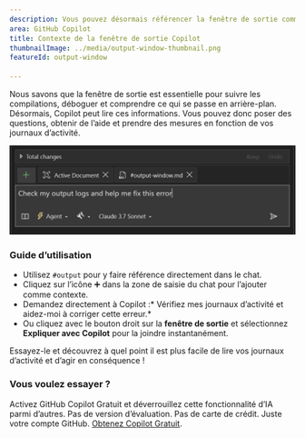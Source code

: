 ```yaml
---
description: Vous pouvez désormais référencer la fenêtre de sortie comme contexte dans Copilot Chat.
area: GitHub Copilot
title: Contexte de la fenêtre de sortie Copilot
thumbnailImage: ../media/output-window-thumbnail.png
featureId: output-window

---
```



Nous savons que la fenêtre de sortie est essentielle pour suivre les compilations, déboguer et comprendre ce qui se passe en arrière-plan. Désormais, Copilot peut lire ces informations. Vous pouvez donc poser des questions, obtenir de l’aide et prendre des mesures en fonction de vos journaux d’activité.

![Fenêtre Sortie](../media/output-window.png)

### Guide d’utilisation
- Utilisez `#output` pour y faire référence directement dans le chat.
- Cliquez sur l’icône ➕ dans la zone de saisie du chat pour l’ajouter comme contexte.
- Demandez directement à Copilot :* Vérifiez mes journaux d’activité et aidez-moi à corriger cette erreur.*
- Ou cliquez avec le bouton droit sur la **fenêtre de sortie** et sélectionnez **Expliquer avec Copilot** pour la joindre instantanément.

Essayez-le et découvrez à quel point il est plus facile de lire vos journaux d’activité et d’agir en conséquence !

### Vous voulez essayer ?
Activez GitHub Copilot Gratuit et déverrouillez cette fonctionnalité d’IA parmi d’autres.
 Pas de version d’évaluation. Pas de carte de crédit. Juste votre compte GitHub. [Obtenez Copilot Gratuit](https://github.com/settings/copilot).
